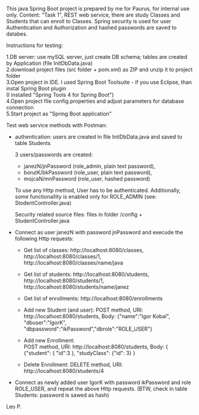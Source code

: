 This java Spring Boot project is prepared by me for Paurus, for internal use only.
Content: "Task 1", REST web service, there are study Classes and Students that can enroll to Classes.
Spring security is used for user Authentication and Authorization and hashed passwords are saved to databes.

Instructions for testing: 

1.DB server: use mySQL server, just create DB schema; tables are created by Application (file InitDbData.java) <br>
2.download project files (src folder + pom.xml) as ZIP and unzip it to project folder<br>
3.Open project in IDE. I used Spring Boot Toolsuite - if you use Eclipse, than instal Spring Boot plugin <br>
 (I installed "Spring Tools 4 for Spring Boot")<br>
4.Open project file config.properties and adjust parameters for database connection<br>
5.Start project as "Spring Boot application"<br>

Test web service methods with Postman:

* authentication: users are created in file InitDbData.java and saved to table Students
  
  3 users/passwords are created: 
  - janezN/jnPassword (role_admin, plain text password), 
  - borutK/bkPassword (role_user, plain text password), 
  - mojcaN/mnPassword (role_user, hashed password)
  
  To use any Http method, User has to be authenticated. 
  Additionally, some functionallity is enabled only for ROLE_ADMIN (see: StodentController.java) 
  
  Security related source files: files in folder /config + StudentController.java
  
* Connect as user janezN with password jnPassword and execude the following Http requests:

  - Get list of classes: http://localhost:8080/classes, http://localhost:8080/classes/1, http://localhost:8080/classes/name/java  
  - Get list of students: http://localhost:8080/students, http://localhost:8080/students/1, http://localhost:8080/students/name/janez  
  - Get list of enrollments: http://localhost:8080/enrollments  
  
  - Add new Student (and user): POST method, URI: 
    http://localhost:8080/students, Body: {"name":"Igor Kobal", "dbuser":"IgorK", "dbpassword":"ikPassword","dbrole":"ROLE_USER"}  
  - Add new Enrollment:  
    POST method, URI: http://localhost:8080/students, Body: { {"student": { "id":3 }, "studyClass": {"id": 3} }  
  - Delete Enrollment: DELETE method, URI: http://localhost:8080/students/4  
  
* Connect as newly added user  IgorK with password ikPassword and role ROLE_USER, and repeat the above Http requests.
  (BTW, check in table Students: password is sawed as hash) 
  
Leo P.

